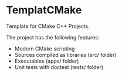 # TemplatCMake
Template for CMake C++ Projects.

The project has the following features:  
- Modern CMake scripting
- Sources compiled as libraries (src/ folder)
- Executables (apps/ folder)
- Unit tests with doctest (tests/ folder)